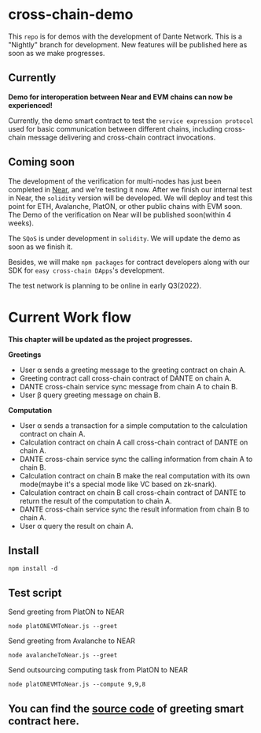 # cross-chain-demo

This `repo` is for demos with the development of Dante Network. 
This is a "Nightly" branch for development. New features will be published here as soon as we make progresses.

## Currently

**Demo for interoperation between Near and EVM chains can now be experienced!**

Currently, the demo smart contract to test the `service expression protocol` used for basic communication between different chains, including cross-chain message delivering and cross-chain contract invocations. 

## Coming soon
The development of the verification for multi-nodes has just been completed in [Near](https://github.com/dantenetwork/Trustless_Bridge/tree/main/near), and we're testing it now. After we finish our internal test in Near, the `solidity` version will be developed. We will deploy and test this point for ETH, Avalanche, PlatON, or other public chains with EVM soon.
The Demo of the verification on Near will be published soon(within 4 weeks).

The `SQoS` is under development in `solidity`. We will update the demo as soon as we finish it.

Besides, we will make `npm packages` for contract developers along with our SDK for `easy cross-chain DApps`'s development.

The test network is planning to be online in early Q3(2022).

# Current Work flow

**This chapter will be updated as the project progresses.**

**Greetings**
* User α sends a greeting message to the greeting contract on chain A.
* Greeting contract call cross-chain contract of DANTE on chain A.
* DANTE cross-chain service sync message from chain A to chain B.
* User β query greeting message on chain B.


**Computation**
* User α sends a transaction for a simple computation to the calculation contract on chain A.
* Calculation contract on chain A call cross-chain contract of DANTE on chain A.
* DANTE cross-chain service sync the calling information from chain A to chain B.
* Calculation contract on chain B make the real computation with its own mode(maybe it's a special mode like VC based on zk-snark).
* Calculation contract on chain B call cross-chain contract of DANTE to return the result of the computation to chain A.
* DANTE cross-chain service sync the result information from chain B to chain A.
* User α query the result on chain A.


## Install
```
npm install -d
```

## Test script

Send greeting from PlatON to NEAR
```
node platONEVMToNear.js --greet
```

Send greeting from Avalanche to NEAR
```
node avalancheToNear.js --greet
```

Send outsourcing computing task from PlatON to NEAR
```
node platONEVMToNear.js --compute 9,9,8
```

## You can find the [source code](https://github.com/dantenetwork/solidity-contract-template/blob/demo-video/contracts/Greetings.sol) of greeting smart contract here.
